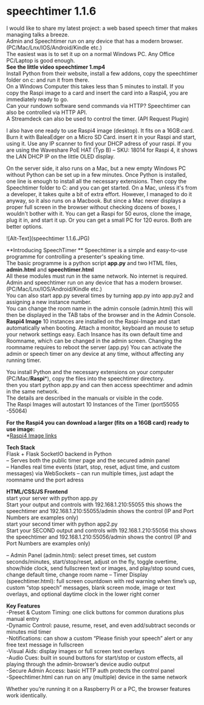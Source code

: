 # speechtimer  1.1.6
I would like to share my latest project: a web based speech timer that makes managing talks a breeze.  
Admin and Speechtimer run on any device that has a modern browser. (PC/Mac/Lnx/IOS/Android/Kindle etc.)  
The easiest was is to set it up on a normal Windows PC. Any Office PC/Laptop is good enough.  
**See the little video speechtimer 1.mp4**  
Install Python from their website, install a few addons, copy the speechtimer folder on c: and run it from there.  
On a Windows Computer this takes less than 5 minutes to install.  If you copy the Raspi image to a card and insert the card into a Raspi4, you are immediately ready to go.  
Can your rundown software send commands via HTTP? Speechtimer can also be controlled via HTTP API.  
A Streamdeck can also be used to control the timer. (API Request Plugin)  

I also have one ready to use Raspi4 image (desktop). It fits on a 16GB card. Burn it with BaleaEdger on a Micro SD Card. insert it in your Raspi and start, using it.
Use any IP scanner to find your DHCP adress of your raspi. If you are using the Waveshare PoE HAT (Typ B) – SKU: 18014 for Raspi 4, it shows the LAN DHCP IP on the little OLED display.

On the server side, it also runs on a Mac, but a new empty Windows PC without Python can be set up in a few minutes. Once Python is installed, one line is enough to install all the necessary extensions. Then copy the Speechtimer folder to C: and you can get started. On a Mac, unless it's from a developer, it takes quite a bit of extra effort. However, I managed to do it anyway, so it also runs on a Macbook. But since a Mac never displays a proper full screen in the browser without checking dozens of boxes, I wouldn't bother with it. You can get a Raspi for 50 euros, clone the image, plug it in, and start it up. Or you can get a small PC for 120 euros. Both are better options.

![Alt-Text](speechtimer 1.1.6.JPG)

**Introducing SpeechTimer **
Speechtimer is a simple and easy-to-use programme for controlling a presenter's speaking time.  
The basic programme is a python script **app.py** and two HTML files, **admin.html** and **speechtimer.html**  
All these modules must run in the same network. No internet is required.  
Admin and speechtimer run on any device that has a modern browser. (PC/Mac/Lnx/IOS/Android/Kindle etc.)  
You can also start app.py several times by turning app.py into app.py2 and assigning a new instance number.  
You can change the room name in the admin console (admin.html) this will then be displayed in the TAB tabs of the browser and in the Admin Console.  
**Raspi4 Image** 10 instances are installed on the Raspi-Image and start automatically when booting. Attach a monitor, keyboard an mouse to setup your network settings easy. 
Each Insance has its own default time and Roomname, which can be changed in the admin screen. Changing the roomname requires to reboot the server (app.py)
You can activate the admin or speech timer on any device at any time, without affecting any running timer.

You install Python and the necessary extensions on your computer (PC/Mac/**Raspi***), copy the files into the speechtimer directory.   
then you start python app.py and can then access speechtimer and admin in the same network.  
The details are described in the manuals or visible in the code.  
The Raspi Images will autostart 10 Instances of the Timer (port55055 -55064)  

**For the Raspi4 you can download a larger (fits on a 16GB card) ready to use image:**  
*[Raspi4 Image links](https://drive.google.com/drive/folders/1aS9zuvYhaSjZAqpjX2A-KHDxk3yzTw-w?usp=sharing)  

**Tech Stack**  
Flask + Flask SocketIO backend in Python  
– Serves both the public timer page and the secured admin panel  
– Handles real time events (start, stop, reset, adjust time, and custom messages) via WebSockets 
– can run multiple times, just adapt the roomname und the port adress

**HTML/CSS/JS Frontend**  
start your server with python app.py  
Start your output and controls with 192.168.1.210:55055 this shows the speechtimer and 192.168.1.210:55055/admin shows the control (IP and Port Numbers are examples only)  
start your second timer with python app2.py  
Start your SECOND output and controls with 192.168.1.210:55056 this shows the speechtimer and 192.168.1.210:55056/admin shows the control (IP and Port Numbers are examples only)  

– Admin Panel (admin.html): select preset times, set custom seconds/minutes, start/stop/reset, adjust on the fly, toggle overtime, show/hide clock, send fullscreen text or images, and play/stop sound cues, change default time, change room name
– Timer Display (speechtimer.html): full screen countdown with red warning when time’s up, custom “stop speech” messages, blank screen mode, image or text overlays, and optional daytime clock in the lower right corner  

**Key Features**  
-Preset & Custom Timing: one click buttons for common durations plus manual entry  
-Dynamic Control: pause, resume, reset, and even add/subtract seconds or minutes mid timer  
-Notifications: can show a custom “Please finish your speech” alert or any free text message in fullscreen  
-Visual Aids: display images or full screen text overlays  
-Audio Cues: built in sound buttons for start/stop or custom effects, all playing through the admin-browser’s device audio output  
-Secure Admin Access: basic HTTP auth protects the control panel  
-Speechtimer.html  can run on any (multiple) device in the same network  

Whether you’re running it on a Raspberry Pi or a PC, the browser features work identically.

